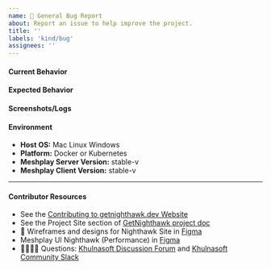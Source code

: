 ```yaml
---
name: 🐛 General Bug Report
about: Report an issue to help improve the project.
title: ''
labels: 'kind/bug'
assignees: ''
---
```


#### Current Behavior
<!-- A brief description of the issue. -->

#### Expected Behavior
<!-- A brief description of what you expected to happen. -->

#### Screenshots/Logs
<!-- Add screenshots, if applicable, to help explain your problem. -->

#### Environment

- **Host OS:** Mac Linux Windows
- **Platform:** Docker or Kubernetes
- **Meshplay Server Version:** stable-v
- **Meshplay Client Version:** stable-v

<!-- Optional 
#### To Reproduce
1. Go to '...'
2. Click on '....'
3. Scroll down to '....'
4. See error
-->

---

#### Contributor Resources

- See the [Contributing to getnighthawk.dev Website](https://github.com/khulnasoft/meshplay/getnighthawk/blob/master/CONTRIBUTING.md)
- See the Project Site section of [GetNighthawk project doc](https://docs.google.com/document/d/1lHfMo4iIx2WXFZIspfHyxTsPR1T63_2IV5NUkgxoo0w)
- 🎨 Wireframes and designs for Nighthawk Site in [Figma](https://www.figma.com/file/5ZwEkSJwUPitURD59YHMEN/Khulnasoft-Designs?type=design&node-id=5046-0&mode=design&t=UYVaGhic2LY8EXee-0)
- Meshplay UI Nighthawk (Performance) in [Figma](https://www.figma.com/file/SMP3zxOjZztdOLtgN4dS2W/Meshplay-UI?type=design&node-id=2-5814&mode=design&t=Gt14dmRRlpL09apZ-0)
- 🙋🏾🙋🏼 Questions: [Khulnasoft Discussion Forum](https://discuss.khulnasoft.com) and [Khulnasoft Community Slack](http://slack.khulnasoft.com)
